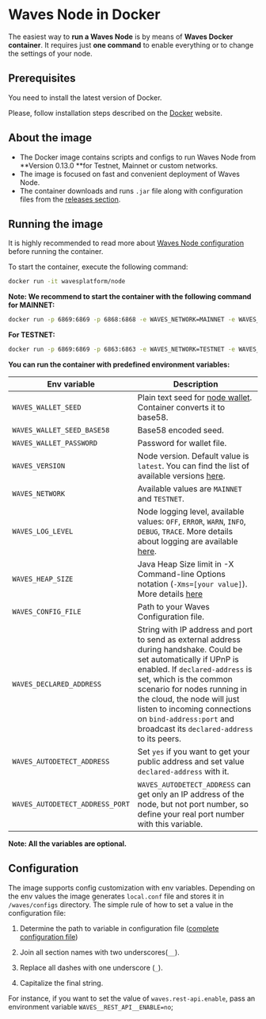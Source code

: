 # Waves Node in Docker

The easiest way to **run a Waves Node** is by means of **Waves Docker container**. It requires just **one command** to enable everything or to change the settings of your node.

## Prerequisites

You need to install the latest version of Docker.

Please, follow installation steps described on the [Docker](https://docs.docker.com/engine/installation/) website.

## About the image

* The Docker image contains scripts and configs to run Waves Node from **Version 0.13.0 **for Testnet, Mainnet or custom networks.
* The image is focused on fast and convenient deployment of Waves Node.
* The container downloads and runs `.jar` file along with configuration files from the [releases section](https://github.com/wavesplatform/Waves/releases).

## Running the image

It is highly recommended to read more about [Waves Node configuration](/en/waves-node/node-configuration) before running the container.

To start the container, execute the following command:

```bash
docker run -it wavesplatform/node
```

**Note: We recommend to start the container with the following command for MAINNET:**

```bash
docker run -p 6869:6869 -p 6868:6868 -e WAVES_NETWORK=MAINNET -e WAVES_LOG_LEVEL=DEBUG -e WAVES_HEAP_SIZE=2g -v YOUR_LOCAL_PATH_HERE:/waves wavesplatform/node
```

**For TESTNET:**

```bash
docker run -p 6869:6869 -p 6863:6863 -e WAVES_NETWORK=TESTNET -e WAVES_LOG_LEVEL=DEBUG -e WAVES_HEAP_SIZE=2g -v YOUR_LOCAL_PATH_HERE:/waves wavesplatform/node
```

**You can run the container with predefined environment variables:**

|Env variable                 |Description   |
|-----------------------------|--------------|
|`WAVES_WALLET_SEED`               |Plain text seed for [node wallet](/en/waves-node/working-with-node-wallet). Container converts it to base58.   |
|`WAVES_WALLET_SEED_BASE58`        |Base58 encoded seed.   |
|`WAVES_WALLET_PASSWORD`           |Password for wallet file.    |
|`WAVES_VERSION`                   |Node version. Default value is `latest`. You can find the list of available versions [here](https://github.com/wavesplatform/Waves/releases).|
|`WAVES_NETWORK`                   |Available values are `MAINNET` and `TESTNET`.   |
|`WAVES_LOG_LEVEL`                 |Node logging level, available values: `OFF`, `ERROR`, `WARN`, `INFO`, `DEBUG`, `TRACE`. More details about logging are available [here](https://docs.wavesplatform.com/en/waves-node/logging.html).   |
|`WAVES_HEAP_SIZE`                 |Java Heap Size limit in -X Command-line Options notation (`-Xms=[your value]`). More details [here](https://docs.oracle.com/cd/E13150_01/jrockit_jvm/jrockit/jrdocs/refman/optionX.html)   |
|`WAVES_CONFIG_FILE`               |Path to your Waves Configuration file.   |
|`WAVES_DECLARED_ADDRESS`          |String with IP address and port to send as external address during handshake. Could be set automatically if UPnP is enabled. If `declared-address` is set, which is the common scenario for nodes running in the cloud, the node will just listen to incoming connections on `bind-address:port` and broadcast its `declared-address` to its peers.|
|`WAVES_AUTODETECT_ADDRESS`        |Set `yes` if you want to get your public address and set value `declared-address` with it.|
|`WAVES_AUTODETECT_ADDRESS_PORT`   |`WAVES_AUTODETECT_ADDRESS` can get only an IP address of the node, but not port number, so define your real port number with this variable.|

**Note: All the variables are optional.**  

## Configuration

The image supports config customization with env variables.
Depending on the env values the image generates `local.conf` file and stores it in `/waves/configs` directory.
The simple rule of how to set a value in the configuration file:

1. Determine the path to variable in configuration file ([complete configuration file](/en/waves-node/node-configuration))

2. Join all section names with two underscores(`__`).
3. Replace all dashes with one underscore (`_`).
4. Capitalize the final string.

For instance, if you want to set the value of `waves.rest-api.enable`, pass an environment variable `WAVES__REST_API__ENABLE=no`;

